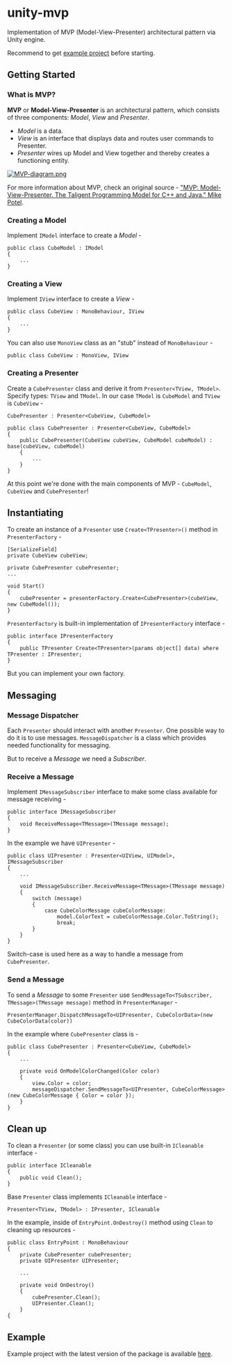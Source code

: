 # unity-mvp
Implementation of MVP (Model-View-Presenter) architectural pattern via Unity engine.

Recommend to get [example project](https://github.com/dancher743/unity-mvp/tree/master#example) before starting.

Getting Started
---
### What is MVP?
**MVP** or **Model-View-Presenter** is an architectural pattern, which consists of three components: _Model_, _View_ and _Presenter_.

* _Model_ is a data.
* _View_ is an interface that displays data and routes user commands to Presenter.
* _Presenter_ wires up Model and View together and thereby creates a functioning entity.

[![MVP-diagram.png](https://i.postimg.cc/jSCcjt5W/MVP-diagram.png)](https://postimg.cc/w18LfKDH)

For more information about MVP, check an original source - ["MVP: Model-View-Presenter. The Taligent Programming Model for C++ and Java." Mike Potel](http://www.wildcrest.com/Potel/Portfolio/mvp.pdf).

### Creating a Model
Implement `IModel` interface to create a _Model_ -

```
public class CubeModel : IModel
{
	...
}
```

### Creating a View
Implement `IView` interface to create a _View_ -

```
public class CubeView : MonoBehaviour, IView
{
	...
}
```

You can also use `MonoView` class as an "stub" instead of `MonoBehaviour` -

`public class CubeView : MonoView, IView`

### Creating a Presenter
Create a `CubePresenter` class and derive it from `Presenter<TView, TModel>`. Specify types: `TView` and `TModel`. In our case `TModel` is `CubeModel` and `TView` is `CubeView` -

`CubePresenter : Presenter<CubeView, CubeModel>`

```
public class CubePresenter : Presenter<CubeView, CubeModel>
{
	public CubePresenter(CubeView cubeView, CubeModel cubeModel) : base(cubeView, cubeModel)
	{
		...
	}
}
```

At this point we're done with the main components of MVP - `CubeModel`, `CubeView` and `CubePresenter`!

Instantiating
---
To create an instance of a `Presenter` use `Create<TPresenter>()` method in `PresenterFactory` -

```
[SerializeField]
private CubeView cubeView;

private CubePresenter cubePresenter;
...

void Start()
{
	cubePresenter = presenterFactory.Create<CubePresenter>(cubeView, new CubeModel());
}
```
`PresenterFactory` is built-in implementation of `IPresenterFactory` interface -

```
public interface IPresenterFactory
{
	public TPresenter Create<TPresenter>(params object[] data) where TPresenter : IPresenter;
}
```

But you can implement your own factory.

Messaging
---
### Message Dispatcher
Each `Presenter` should interact with another `Presenter`. One possible way to do it is to use messages. `MessageDispatcher` is a class which provides needed functionality for messaging.

But to receive a _Message_ we need a _Subscriber_.

### Receive a Message
Implement `IMessageSubscriber` interface to make some class available for message receiving -

```
public interface IMessageSubscriber
{
	void ReceiveMessage<TMessage>(TMessage message);
}
```

In the example we have `UIPresenter` -

```
public class UIPresenter : Presenter<UIView, UIModel>, IMessageSubscriber
{
	...
	
	void IMessageSubscriber.ReceiveMessage<TMessage>(TMessage message)
	{
		switch (message)
		{
			case CubeColorMessage cubeColorMessage:
				model.ColorText = cubeColorMessage.Color.ToString();
				break;
		}
	}
}
```

Switch-case is used here as a way to handle a message from `CubePresenter`.

### Send a Message
To send a _Message_ to some `Presenter` use `SendMessageTo<TSubscriber, TMessage>(TMessage message)` method in `PresenterManager` -

`PresenterManager.DispatchMessageTo<UIPresenter, CubeColorData>(new CubeColorData(color))`

In the example where `CubePresenter` class is -

```
public class CubePresenter : Presenter<CubeView, CubeModel>
{
  	...

	private void OnModelColorChanged(Color color)
	{
		view.Color = color;
		messageDispatcher.SendMessageTo<UIPresenter, CubeColorMessage>(new CubeColorMessage { Color = color });
	}
}
```

Clean up
---
To clean a `Presenter` (or some class) you can use built-in `ICleanable` interface -

```
public interface ICleanable
{
	public void Clean();
}
```

Base `Presenter` class implements `ICleanable` interface -

`Presenter<TView, TModel> : IPresenter, ICleanable`

In the example, inside of `EntryPoint.OnDestroy()` method using `Clean` to cleaning up resources -

```
public class EntryPoint : MonoBehaviour
{
	private CubePresenter cubePresenter;
	private UIPresenter UIPresenter;

	...

	private void OnDestroy()
	{
		cubePresenter.Clean();
		UIPresenter.Clean();
	}
{
```

Example
---
Example project with the latest version of the package is available [here](https://github.com/dancher743/unity-mvp/releases/tag/example-project).